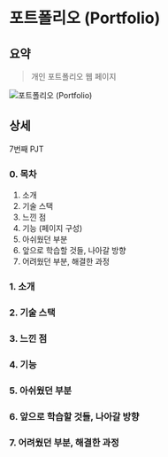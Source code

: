 # 포트폴리오 (Portfolio)

## 요약

> 개인 포트폴리오 웹 페이지

![포트폴리오 (Portfolio)]()

## 상세

7번째 PJT

### 0. 목차

1. 소개
2. 기술 스택
3. 느낀 점
4. 기능 (페이지 구성)
5. 아쉬웠던 부분
6. 앞으로 학습할 것들, 나아갈 방향
7. 어려웠던 부분, 해결한 과정

### 1. 소개

### 2. 기술 스택

### 3. 느낀 점

### 4. 기능

### 5. 아쉬웠던 부분

### 6. 앞으로 학습할 것들, 나아갈 방향

### 7. 어려웠던 부분, 해결한 과정
